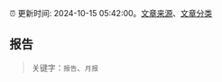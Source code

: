 :alarm_clock: 更新时间: 2024-10-15 05:42:00。[文章来源](/README.md)、[文章分类](/TAGS.md)

## 报告


> 关键字：`报告`、`月报`



